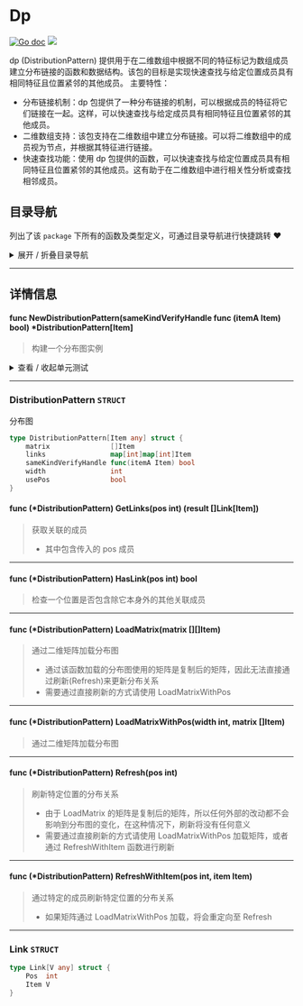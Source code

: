 # Dp

[![Go doc](https://img.shields.io/badge/go.dev-reference-brightgreen?logo=go&logoColor=white&style=flat)](https://pkg.go.dev/github.com/kercylan98/minotaur)
![](https://img.shields.io/badge/Email-kercylan@gmail.com-green.svg?style=flat)

dp (DistributionPattern) 提供用于在二维数组中根据不同的特征标记为数组成员建立分布链接的函数和数据结构。该包的目标是实现快速查找与给定位置成员具有相同特征且位置紧邻的其他成员。
主要特性：
  - 分布链接机制：dp 包提供了一种分布链接的机制，可以根据成员的特征将它们链接在一起。这样，可以快速查找与给定成员具有相同特征且位置紧邻的其他成员。
  - 二维数组支持：该包支持在二维数组中建立分布链接。可以将二维数组中的成员视为节点，并根据其特征进行链接。
  - 快速查找功能：使用 dp 包提供的函数，可以快速查找与给定位置成员具有相同特征且位置紧邻的其他成员。这有助于在二维数组中进行相关性分析或查找相邻成员。


## 目录导航
列出了该 `package` 下所有的函数及类型定义，可通过目录导航进行快捷跳转 ❤️
<details>
<summary>展开 / 折叠目录导航</summary>


> 包级函数定义

|函数名称|描述
|:--|:--
|[NewDistributionPattern](#NewDistributionPattern)|构建一个分布图实例


> 类型定义

|类型|名称|描述
|:--|:--|:--
|`STRUCT`|[DistributionPattern](#distributionpattern)|分布图
|`STRUCT`|[Link](#link)|暂无描述...

</details>


***
## 详情信息
#### func NewDistributionPattern(sameKindVerifyHandle func (itemA Item)  bool) *DistributionPattern[Item]
<span id="NewDistributionPattern"></span>
> 构建一个分布图实例

<details>
<summary>查看 / 收起单元测试</summary>


```go

func TestNewDistributionPattern(t *testing.T) {
	dp := NewDistributionPattern[int](func(itemA, itemB int) bool {
		return itemA == itemB
	})
	matrix := []int{1, 1, 2, 2, 2, 2, 1, 2, 2}
	dp.LoadMatrixWithPos(3, matrix)
	for pos, link := range dp.links {
		fmt.Println(pos, link, fmt.Sprintf("%p", link))
	}
	fmt.Println()
	matrix[6] = 2
	dp.Refresh(6)
	for pos, link := range dp.links {
		fmt.Println(pos, link, fmt.Sprintf("%p", link))
	}
}

```


</details>


***
### DistributionPattern `STRUCT`
分布图
```go
type DistributionPattern[Item any] struct {
	matrix               []Item
	links                map[int]map[int]Item
	sameKindVerifyHandle func(itemA Item) bool
	width                int
	usePos               bool
}
```
#### func (*DistributionPattern) GetLinks(pos int) (result []Link[Item])
> 获取关联的成员
>   - 其中包含传入的 pos 成员
***
#### func (*DistributionPattern) HasLink(pos int)  bool
> 检查一个位置是否包含除它本身外的其他关联成员
***
#### func (*DistributionPattern) LoadMatrix(matrix [][]Item)
> 通过二维矩阵加载分布图
>   - 通过该函数加载的分布图使用的矩阵是复制后的矩阵，因此无法直接通过刷新(Refresh)来更新分布关系
>   - 需要通过直接刷新的方式请使用 LoadMatrixWithPos
***
#### func (*DistributionPattern) LoadMatrixWithPos(width int, matrix []Item)
> 通过二维矩阵加载分布图
***
#### func (*DistributionPattern) Refresh(pos int)
> 刷新特定位置的分布关系
>   - 由于 LoadMatrix 的矩阵是复制后的矩阵，所以任何外部的改动都不会影响到分布图的变化，在这种情况下，刷新将没有任何意义
>   - 需要通过直接刷新的方式请使用 LoadMatrixWithPos 加载矩阵，或者通过 RefreshWithItem 函数进行刷新
***
#### func (*DistributionPattern) RefreshWithItem(pos int, item Item)
> 通过特定的成员刷新特定位置的分布关系
>   - 如果矩阵通过 LoadMatrixWithPos 加载，将会重定向至 Refresh
***
### Link `STRUCT`

```go
type Link[V any] struct {
	Pos  int
	Item V
}
```
